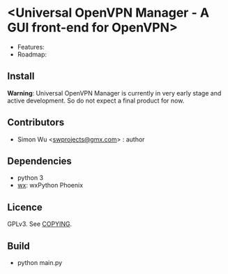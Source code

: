 # <Universal OpenVPN Manager - A GUI front-end for OpenVPN>

- Features: 
- Roadmap: 

## Install

**Warning**: Universal OpenVPN Manager is currently in very early stage and active development. So do not expect a final product for now.


## Contributors

- Simon Wu <<swprojects@gmx.com>> : author

## Dependencies

- python 3
- [wx](https://wxpython.org/Phoenix/docs/html/index.html): wxPython Phoenix

## Licence

GPLv3. See [COPYING](COPYING).

## Build

- python main.py
